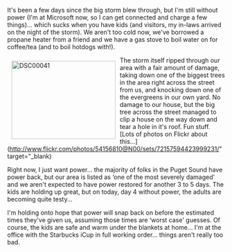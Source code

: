 It's been a few days since the big storm blew through, but I'm still without power (I'm at Microsoft now, so I can get connected and charge a few things)... which sucks when you have kids (and visitors, my in-laws arrived on the night of the storm). We aren't too cold now, we've borrowed a propane heater from a friend and we have a gas stove to boil water on for coffee/tea (and to boil hotdogs with!).

[<img style="margin: 10px" height="180" alt="DSC00041" src="http://static.flickr.com/140/326944658_454577007d_m.jpg" width="240" align="left" border="0" />](http://www.flickr.com/photos/duncanma/326944658/ "Photo Sharing")The storm itself ripped through our area with a fair amount of damage, taking down one of the biggest trees in the area right across the street from us, and knocking down one of the evergreens in our own yard. No damage to our house, but the big tree across the street managed to clip a house on the way down and tear a hole in it's roof. Fun stuff.  [Lots of photos on Flickr about this...](http://www.flickr.com/photos/54156810@N00/sets/72157594423999231/" target="_blank)

Right now, I just want power... the majority of folks in the Puget Sound have power back, but our area is listed as &#8216;one of the most severely damaged' and we aren't expected to have power restored for another 3 to 5 days. The kids are holding up great, but on today, day 4 without power, the adults are becoming quite testy...

I'm holding onto hope that power will snap back on before the estimated times they've given us, assuming those times are &#8216;worst case' guesses. Of course, the kids are safe and warm under the blankets at home... I'm at the office with the Starbucks iCup in full working order... things aren't really too bad.